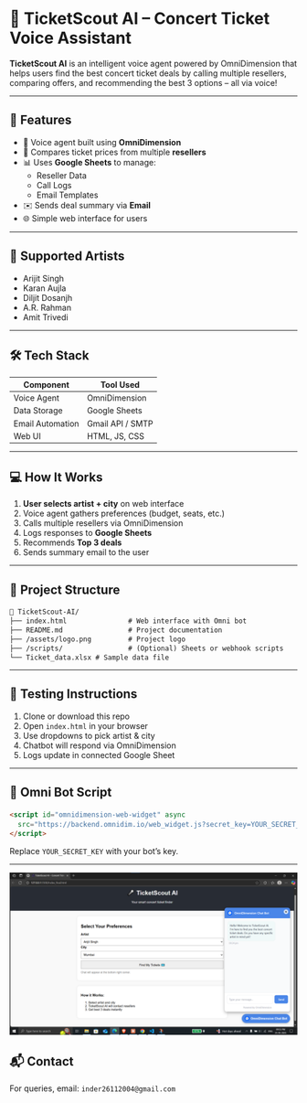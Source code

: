 
# 🎵 TicketScout AI – Concert Ticket Voice Assistant

**TicketScout AI** is an intelligent voice agent powered by OmniDimension that helps users find the best concert ticket deals by calling multiple resellers, comparing offers, and recommending the best 3 options – all via voice!

---

## 🚀 Features

- 🧠 Voice agent built using **OmniDimension**
- 🔎 Compares ticket prices from multiple **resellers**
- 📊 Uses **Google Sheets** to manage:
  - Reseller Data
  - Call Logs
  - Email Templates
- ✉️ Sends deal summary via **Email**
- 🌐 Simple web interface for users

---

## 🎯 Supported Artists

- Arijit Singh  
- Karan Aujla  
- Diljit Dosanjh  
- A.R. Rahman  
- Amit Trivedi

---

## 🛠 Tech Stack

| Component         | Tool Used         |
|------------------|-------------------|
| Voice Agent       | OmniDimension     |
| Data Storage      | Google Sheets     |
| Email Automation  | Gmail API / SMTP  |
| Web UI            | HTML, JS, CSS     |

---

## 💻 How It Works

1. **User selects artist + city** on web interface  
2. Voice agent gathers preferences (budget, seats, etc.)  
3. Calls multiple resellers via OmniDimension  
4. Logs responses to **Google Sheets**  
5. Recommends **Top 3 deals**  
6. Sends summary email to the user

---

## 📂 Project Structure

```
📁 TicketScout-AI/
├── index.html               # Web interface with Omni bot
├── README.md                # Project documentation
├── /assets/logo.png         # Project logo
├── /scripts/                # (Optional) Sheets or webhook scripts
└── Ticket_data.xlsx # Sample data file
```

---

## 🧪 Testing Instructions

1. Clone or download this repo
2. Open `index.html` in your browser
3. Use dropdowns to pick artist & city
4. Chatbot will respond via OmniDimension
5. Logs update in connected Google Sheet

---

## 🔐 Omni Bot Script

```html
<script id="omnidimension-web-widget" async 
  src="https://backend.omnidim.io/web_widget.js?secret_key=YOUR_SECRET_KEY">
</script>
```

Replace `YOUR_SECRET_KEY` with your bot’s key.

---


![TicketScout AI ](./Images/Ticket-image.png)



## 📬 Contact

For queries, email: `inder26112004@gmail.com`  
